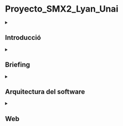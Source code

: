 # Proyecto_SMX2_Lyan_Unai

<details>
  <summary><h2> Introducció</h2></summary>
  
Nuestro proyecto, llamado Edutask, es una plataforma web educativa hecha para que profesores y estudiantes puedan organizar sus actividades. No es solo un lugar para subir tareas, sino que también tiene herramientas que motivan, como insignias para que te animes y un tutor inteligente. La idea es mejorar la forma en que se enseña y se aprende. Edutask quiere dejar de ser solo una herramienta local para convertirse en una plataforma innovadora que motive a los estudiantes, ayude a los profesores con su trabajo y sea un ejemplo de aprendizaje digital en varios países. Esta plataforma está pensada principalmente para docentes y alumnos de cualquier nivel educativo.Los módulos que más van a ayudar a nuestro proyecto son aplicaciones web para crear la página web de la empresa y cómo configurarla. También el módulo de seguridad informática para que esta página web sea segura y confiable para los usuarios

</details>

<details>
  <summary><h2> Briefing</h2></summary>
  
#### **Materiales Necesarios**  
-**Físicos**:
  - Ordenadores con internet
  - Servidor o servicio de hosting para la página web.
  - Teléfonos para probar la plataforma en distintos dispositivos.
  - Periféricos básicos: teclado, mouse, cámara y micrófono.

-**Lógicos (software)**:
  - Sistema operativo (Windows, Linux ).
  - Programas para programar (por ejemplo, Visual Studio Code).
  - Lenguajes: HTML, CSS, JavaScript.
  - Base de datos (MySQL).
  - Git y GitHub para control de versiones y trabajo en equipo.
  - Servicio en la nube o hosting (AWS, Google Cloud, etc.).
  - Certificado SSL para la seguridad de la página.
  - Herramientas de seguridad (firewalls).
  - Plataformas para organizar el proyecto (Trello).
</details>

<details>
  <summary><h2> Arquitectura del software</h2></summary>


  <details>
    <summary><strong> Backend</strong></summary>


  ## 1. Descripción general del proyecto web
  #### **¿De qué trata tu web? Explica brevemente el propósito de tu página web (por ejemplo: tienda online, blog, red social, catálogo, etc.).**
  La página web trata sobre una plataforma educativa que se llama Edutask, diseñada para ayudar a profesores y estudiantes a organizar sus actividades académicas de manera más rápida y clara . Su propósito principal es mejorar la enseñanza y el aprendizaje a través de herramientas como insignias motivacionales y un tutor inteligente y también  permitir la gestión de tareas.

  #### **¿Qué funcionalidades ofrecerá a los usuarios? Lista las principales funciones (ej.: crear cuenta, hacer pedidos, subir fotos, dejar comentarios, etc.).**
  - Crear cuenta y perfil personalizado (para profesores y estudiantes).
  - Subir y gestionar tareas (crear y entregar y puntuar las actividades).
  - Organizar actividades.
  - Sistema de insignias y recompensas para motivar a los estudiantes.
  - Tutor inteligente para guiar y ayudar a los  estudiantes.
  - Interacción entre usuarios (comentarios y mensajes,).
  - Seguridad de la información (autenticación, privacidad de datos).
  - Panel de control para los profesores (seguimiento del progreso, estadísticas de los alumnos).

  ## 2. Identificación de entidades principales
  #### **¿Qué elementos importantes hay en tu web que necesitan almacenarse?**
  - **Usuarios**: información de los  profesores y estudiantes (datos personales, credenciales, roles).
  - **Tareas**: detalles de las actividades creadas, entregadas y puntuadas.
  - **Insignias y recompensas:** logros de los  estudiantes.
  - **Mensajes y comentarios**: comunicación entre usuarios.
  - **Progreso y estadísticas**: datos sobre el rendimiento de los estudiantes.
  - **Historial de actividades**: registro actividades hechas en la plataforma.
  - **Datos de seguridad**: información para autenticación y protección .

| Tema de información almacena | ¿Porqué guardarla en la base de datos? |
| ------------- | ------------- |
| Datos de usuarios | Para identificar y diferenciar a profesores y estudiantes  |
| Tareas y actividades  | Para gestionar, almacenar y permitir la entrega y puntuación de tareas|
| Insignias y recompensas  | Para motivar a los estudiantes y llevar registro de sus logros  |
| Mensajes y comentarios  | Para facilitar la comunicación entre usuarios  |
| Progreso y estadísticas  | Para hacer seguimiento de lo que aprenden los  estudiantes  |
| Historial de actividades  | Para seguridad y seguimiento de actividades hechas  |
| Datos de seguridad  | Para proteger la información y controlar el acceso a la plataforma  |

## 3. Datos que se deben guardar de cada entidad (atributos)

#### Usuarios
  ID_usuario → INT (autoincremental, clave primaria)

  Nombre → VARCHAR(50)
  
  Apellidos → VARCHAR(50)
  
  Correo_electronico → VARCHAR(100)
  
  Contraseña → VARCHAR(255)
  
  Rol → ENUM('profesor','estudiante')
  Fecha_registro → DATE
  
  Foto_perfil → VARCHAR(255)
  
  Estado → BOOLEAN

#### Tareas:
  ID_tarea → INT (autoincremental, clave primaria)
  
  Titulo → VARCHAR(100)
  
  Descripcion → TEXT
  
  Fecha_creacion → DATE
  
  Fecha_limite → DATE
  
  ID_profesor → INT (clave foránea)
  
  Estado → ENUM('pendiente','entregada','calificada')
  
  Puntuacion_maxima → INT
  
#### Entrega de tareas:
  ID_entrega → INT (autoincremental, clave primaria)
  
  ID_tarea → INT (clave foránea)
  
  ID_estudiante → INT (clave foránea)
  
  Fecha_entrega → DATE
  
  Archivo_entregado → VARCHAR(255)
  
  Puntuacion_obtenida → INT
  
  Comentarios_profesor → TEXT
  
#### Insignias:
  ID_insignia → INT (autoincremental, clave primaria)
  
  Nombre → VARCHAR(50)
  
  Descripcion → TEXT
  
  Icono → VARCHAR(255)
  
  Fecha_otorgada → DATE
  
  ID_estudiante → INT (clave foránea)
  
#### Mensajes:
  ID_mensaje → INT (autoincremental, clave primaria)
  
  ID_emisor → INT (clave foránea)
  
  ID_receptor → INT (clave foránea)
  
  ID_tarea → INT (clave foránea, puede ser NULL)
  
  Texto → TEXT
  
  Fecha_hora → DATETIME

#### Progreso y estadisticas:
  ID_estadistica → INT (autoincremental, clave primaria)
  
  ID_estudiante → INT (clave foránea)
  
  ID_tarea → INT (clave foránea)
  
  Puntuacion_obtenida → INT
  
  Tiempo_dedicado → INT (en minutos)
  
  Fecha → DATE

#### Historial de actividades:
  ID_historial → INT (autoincremental, clave primaria)

  ID_usuario → INT (clave foránea)

  Accion → VARCHAR(100)

  Fecha_hora → DATETIME

  Detalles → TEXT

#### Datos de seguridad:
  ID_seguridad → INT (autoincremental, clave primaria)
  
  ID_usuario → INT (clave foránea)
  
  Token_sesion → VARCHAR(255)
  
  Fecha_creacion → DATETIME
  
  Fecha_expiracion → DATETIME
  
  IP_acceso → VARCHAR(45)

  ## 4. Relaciones entre las entidades

  #### 1. Usuarios ↔ Tareas
    Un profesor (usuario con rol profesor) puede crear muchas tareas.
    
    Cada tarea es creada por un solo profesor.
    
    Relación: 1 profesor — N tareas
    
  #### 2. Usuarios ↔ Entregas de tareas
    Un estudiante puede hacer muchas entregas (una por cada tarea asignada).
    
    Cada entrega pertenece a un solo estudiante.
    
    Relación: 1 estudiante — N entregas
    
  #### 3. Tareas ↔ Entregas de tareas
    Cada tarea puede tener muchas entregas (de diferentes estudiantes).
    
    Cada entrega está asociada a una sola tarea.
    
    Relación: 1 tarea — N entregas
    
  #### 4. Usuarios ↔ Insignias
    Un estudiante puede tener muchas insignias.
    
    Cada insignia está asociada a un solo estudiante.
    
    Relación: 1 estudiante — N insignias
    
  #### 5. Usuarios ↔ Mensajes
    Un usuario puede enviar muchos mensajes.
    
    Un usuario puede recibir muchos mensajes.
    
    Relación: 1 usuario — N mensajes enviados
    
    Relación: 1 usuario — N mensajes recibidos
    
  #### 6. Tareas ↔ Mensajes
    Un mensaje puede estar relacionado con una tarea (por ejemplo, conversación sobre una tarea).
    
    No todos los mensajes tienen que estar vinculados a una tarea.
    
    Relación: 1 tarea — N mensajes (0 o más mensajes)
    
  #### 7. Usuarios ↔ Progreso y estadísticas
    Un estudiante tiene muchas entradas de progreso (por cada tarea o actividad).
    
    Cada registro de progreso pertenece a un solo estudiante.
    
    Relación: 1 estudiante — N registros de progreso
    
  #### 8. Tareas ↔ Progreso y estadísticas
    Cada registro de progreso está asociado a una sola tarea.
    
    Una tarea puede tener muchos registros de progreso.
    
    Relación: 1 tarea — N registros de progreso
    
  #### 9. Usuarios ↔ Historial de actividades
    Un usuario puede tener muchos registros en el historial (acciones que realiza en la plataforma).
    
    Relación: 1 usuario — N registros de historial

## 5. Ejemplo de datos (simulación)
#### Entidad: Usuario 
- Nombre: Juan Pérez

- Email: juanp@gmail.com

- Rol: Estudiante

- Fecha de registro: 10/09/2025

#### Entidad: Profesor
- Nombre: María López

- Email: maria.lopez@colegio.edu

- Asignatura: Matemáticas

- Fecha de alta: 05/09/2025

#### Entidad: Curso
- Nombre del curso: Matemáticas 2º Bachillerato

- Profesor asignado: María López

- Fecha de inicio: 15/09/2025

- Fecha de fin: 30/06/2026

#### Entidad: Tarea
- Título: Ejercicios de Álgebra

- Descripción: Resolver los problemas del capítulo 3 del libro.

- Fecha de creación: 20/09/2025

- Fecha de entrega: 25/09/2025

- Estado: Pendiente


#### Entidad: Entrega
- Estudiante: Juan Pérez

- Tarea: Ejercicios de Álgebra

- Fecha de entrega: 24/09/2025

- Archivo: ejercicios_algebra_juanp.pdf

- Calificación: 8/10


#### Entidad: Insignia
- Nombre: “Constancia”

- Descripción: Se da por entregar todas las tareas a tiempo.

- Estudiante: Juan Pérez

- Fecha de obtención: 30/09/2025

## 6. Reflexiones, dificultades y dudas que tienes sobre la base de datos
#### ¿Qué partes te han resultado más difíciles de pensar?
-Nos ha costado más el apartado de Identificación de entidades principales porque aún no tenemos del todo claro cómo será el proyecto y nos ha costado pensar todo esa parte, 
también en el apartado de descripción general del proyecto web por lo que hemos dicho antes no tenemos del todo claro dónde queremos llegar con el proyecto tenemos algunas dudas aun con eso. 

#### ¿Qué no tienes claro sobre la información que hay que guardar?
-La verdad que lo tenemos todo bastante claro sobre esto .
</details>
</details>

<details>
  <summary><h2> Web</h2></summary>

  <details>
    <summary><strong> Mockup</strong></summary>

  #### 1. Equilibrio del diseño, colores, estructura.
  - La página está organizada de forma clara y ordenada. Las clases están puestas en cuadros distribuidos en dos filas y dos columnas, todo sea fácil de encontrar.
     A la izquierda hay una barra fija con iconos para moverse por la página (inicio, tareas, calendario, etc.). La parte del medio es para lo más importante que son  las clases que es lo que se tiene que ver mas.

#### 2. Colores y tipografía.
- Cada asignatura tiene un color diferente (azul, naranja, rojo y verde), lo que ayuda a reconocerlas rápido y hace que la página se vea más clara. El fondo blanco hace que los colores resalten más.
   La letra es sencilla y moderna, hace que se vea ordenado.

#### 3. Componentes de interfaz (botones, enlaces...).
- La página tiene botones como “Entrar” y “Crear Clase” que son fáciles de ver y usar. También hay iconos en la barra lateral que ayudan a saber para qué sirve cada sección sin tener que leer mucho. Cada clase tiene una estrellita para marcarla como favorita, lo que      añade una función extra sin complicar el diseño.
  [Mockup](https://www.canva.com/design/DAG1F7t7cgo/vUko967jFhBP_onj2v1dsA/edit?utm_content=DAG1F7t7cgo&utm_campaign=designshare&utm_medium=link2&utm_source=sharebutton)
</details>

  <details>
    <summary><strong> Mapa de navegabilidad</strong></summary>
    
# Mapa Navegación

[Mapa de navegación](https://www.figma.com/design/bCnEgSv1KONrkjPDBV6TZc/Mapa-navegaci%C3%B3n-Edutask?node-id=0-1&t=nvBzSE5BChtoyJh0-1)
</details>






  


  




  




  



  




